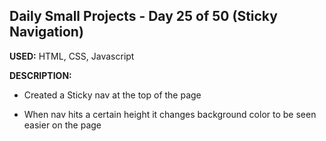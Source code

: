 ## Daily Small Projects - Day 25 of 50 (Sticky Navigation) 

**USED:** HTML, CSS, Javascript

**DESCRIPTION:** 
* Created a Sticky nav at the top of the page

* When nav hits a certain height it changes background color to be seen easier on the page

